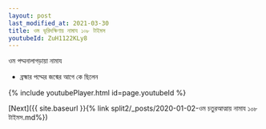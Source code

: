 ```yaml
---
layout: post
last_modified_at: 2021-03-30
title: ওম ভূরিদক্ষিণায় নামায ১০৮ টাইমস
youtubeId: ZuH1122KLy8
---
```

 
 
 ওম পদ্মনালাগড়ায়া নামায  
 
 -  ব্রহ্মার পদ্মের জন্মের আগে কে ছিলেন 
 
  
 
  
 
 
 
 
 
 


{% include youtubePlayer.html id=page.youtubeId %}
 
[Next]({{ site.baseurl }}{% link  split2/_posts/2020-01-02-ওম চতুরআত্মায় নামায ১০৮ টাইমস.md%})
 
